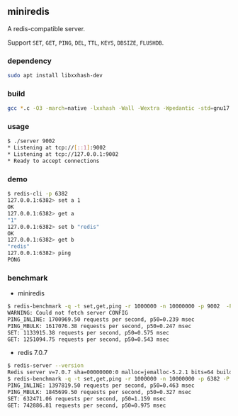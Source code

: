## miniredis

A redis-compatible server.

Support `SET`, `GET`, `PING`, `DEL`, `TTL`, `KEYS`, `DBSIZE`, `FLUSHDB`.

### dependency

```bash
sudo apt install libxxhash-dev
```

### build

```bash
gcc *.c -O3 -march=native -lxxhash -Wall -Wextra -Wpedantic -std=gnu17 -o server
```

### usage

```bash
$ ./server 9002
* Listening at tcp://[::1]:9002
* Listening at tcp://127.0.0.1:9002
* Ready to accept connections
```

### demo

```bash
$ redis-cli -p 6382
127.0.0.1:6382> set a 1
OK
127.0.0.1:6382> get a
"1"
127.0.0.1:6382> set b "redis"
OK
127.0.0.1:6382> get b
"redis"
127.0.0.1:6382> ping
PONG
```

### benchmark

- miniredis

```bash
$ redis-benchmark -q -t set,get,ping -r 1000000 -n 10000000 -p 9002  -P 16
WARNING: Could not fetch server CONFIG
PING_INLINE: 1700969.50 requests per second, p50=0.239 msec                     
PING_MBULK: 1617076.38 requests per second, p50=0.247 msec                     
SET: 1133915.38 requests per second, p50=0.575 msec                     
GET: 1251094.75 requests per second, p50=0.543 msec                     
```

- redis 7.0.7

```bash
$ redis-server --version
Redis server v=7.0.7 sha=00000000:0 malloc=jemalloc-5.2.1 bits=64 build=60db4852972c3375
$ redis-benchmark -q -t set,get,ping -r 1000000 -n 10000000 -p 6382 -P 16
PING_INLINE: 1397819.50 requests per second, p50=0.463 msec
PING_MBULK: 1845699.50 requests per second, p50=0.327 msec
SET: 632471.06 requests per second, p50=1.159 msec
GET: 742886.81 requests per second, p50=0.975 msec
```
